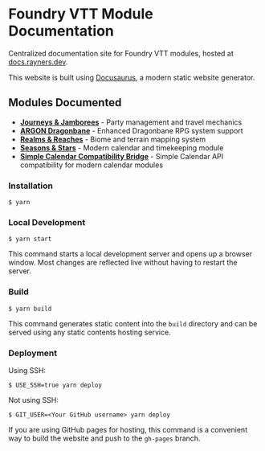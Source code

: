 # Foundry VTT Module Documentation

Centralized documentation site for Foundry VTT modules, hosted at [docs.rayners.dev](https://docs.rayners.dev).

This website is built using [Docusaurus](https://docusaurus.io/), a modern static website generator.

## Modules Documented

- **[Journeys & Jamborees](https://docs.rayners.dev/journeys-and-jamborees/intro)** - Party management and travel mechanics
- **[ARGON Dragonbane](https://docs.rayners.dev/argon-dragonbane/intro)** - Enhanced Dragonbane RPG system support  
- **[Realms & Reaches](https://docs.rayners.dev/realms-and-reaches/intro)** - Biome and terrain mapping system
- **[Seasons & Stars](https://docs.rayners.dev/seasons-and-stars/intro)** - Modern calendar and timekeeping module
- **[Simple Calendar Compatibility Bridge](https://docs.rayners.dev/simple-calendar-compat/intro)** - Simple Calendar API compatibility for modern calendar modules

### Installation

```
$ yarn
```

### Local Development

```
$ yarn start
```

This command starts a local development server and opens up a browser window. Most changes are reflected live without having to restart the server.

### Build

```
$ yarn build
```

This command generates static content into the `build` directory and can be served using any static contents hosting service.

### Deployment

Using SSH:

```
$ USE_SSH=true yarn deploy
```

Not using SSH:

```
$ GIT_USER=<Your GitHub username> yarn deploy
```

If you are using GitHub pages for hosting, this command is a convenient way to build the website and push to the `gh-pages` branch.
